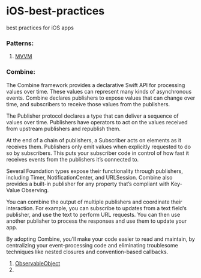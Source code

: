 # iOS-best-practices
best practices for iOS apps

### Patterns:
1. [MVVM](https://github.com/PeterOsusky/MVVM/tree/main/MVVM)


### Combine:
The Combine framework provides a declarative Swift API for processing values over time. These values can represent many kinds of asynchronous events. Combine declares publishers to expose values that can change over time, and subscribers to receive those values from the publishers.

The Publisher protocol declares a type that can deliver a sequence of values over time. Publishers have operators to act on the values received from upstream publishers and republish them.

At the end of a chain of publishers, a Subscriber acts on elements as it receives them. Publishers only emit values when explicitly requested to do so by subscribers. This puts your subscriber code in control of how fast it receives events from the publishers it’s connected to.

Several Foundation types expose their functionality through publishers, including Timer, NotificationCenter, and URLSession. Combine also provides a built-in publisher for any property that’s compliant with Key-Value Observing.

You can combine the output of multiple publishers and coordinate their interaction. For example, you can subscribe to updates from a text field’s publisher, and use the text to perform URL requests. You can then use another publisher to process the responses and use them to update your app.

By adopting Combine, you’ll make your code easier to read and maintain, by centralizing your event-processing code and eliminating troublesome techniques like nested closures and convention-based callbacks.


1. [ObservableObject](https://github.com/PeterOsusky/iOS-best-practices/blob/main/ObservableObject.md)
2. 


